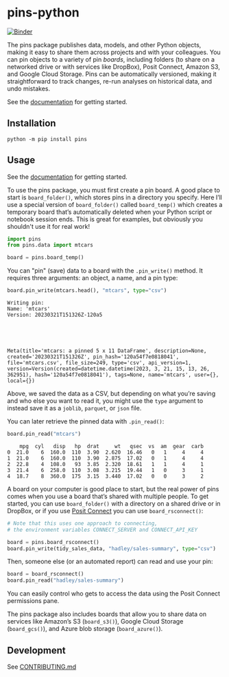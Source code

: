 # pins-python

[![Binder](https://mybinder.org/badge_logo.svg)](https://mybinder.org/v2/gh/machow/pins-python/HEAD)

The pins package publishes data, models, and other Python objects, making it
easy to share them across projects and with your colleagues. You can pin
objects to a variety of pin *boards*, including folders (to share on a
networked drive or with services like DropBox), Posit Connect, Amazon
S3, and Google Cloud Storage.
Pins can be automatically versioned, making it straightforward to track changes,
re-run analyses on historical data, and undo mistakes.

See the [documentation](https://rstudio.github.io/pins-python) for getting started.

## Installation

```shell
python -m pip install pins
```

## Usage

See the [documentation](https://rstudio.github.io/pins-python) for getting started.

To use the pins package, you must first create a pin board. A good place
to start is `board_folder()`, which stores pins in a directory you
specify. Here I’ll use a special version of `board_folder()` called
`board_temp()` which creates a temporary board that’s automatically
deleted when your Python script or notebook session ends. This is great for examples, but
obviously you shouldn't use it for real work!


```python
import pins
from pins.data import mtcars

board = pins.board_temp()
```

You can "pin" (save) data to a board with the `.pin_write()` method. It requires three
arguments: an object, a name, and a pin type:


```python
board.pin_write(mtcars.head(), "mtcars", type="csv")
```

    Writing pin:
    Name: 'mtcars'
    Version: 20230321T151326Z-120a5





    Meta(title='mtcars: a pinned 5 x 11 DataFrame', description=None, created='20230321T151326Z', pin_hash='120a54f7e0818041', file='mtcars.csv', file_size=249, type='csv', api_version=1, version=Version(created=datetime.datetime(2023, 3, 21, 15, 13, 26, 362951), hash='120a54f7e0818041'), tags=None, name='mtcars', user={}, local={})



Above, we saved the data as a CSV, but depending on
what you’re saving and who else you want to read it, you might use the
`type` argument to instead save it as a `joblib`, `parquet`, or `json` file.

You can later retrieve the pinned data with `.pin_read()`:


```python
board.pin_read("mtcars")
```




        mpg  cyl   disp   hp  drat     wt   qsec  vs  am  gear  carb
    0  21.0    6  160.0  110  3.90  2.620  16.46   0   1     4     4
    1  21.0    6  160.0  110  3.90  2.875  17.02   0   1     4     4
    2  22.8    4  108.0   93  3.85  2.320  18.61   1   1     4     1
    3  21.4    6  258.0  110  3.08  3.215  19.44   1   0     3     1
    4  18.7    8  360.0  175  3.15  3.440  17.02   0   0     3     2



A board on your computer is good place to start, but the real power of
pins comes when you use a board that’s shared with multiple people. To
get started, you can use `board_folder()` with a directory on a shared
drive or in DropBox, or if you use [Posit
Connect](https://www.rstudio.com/products/connect/) you can use
`board_rsconnect()`:

```python
# Note that this uses one approach to connecting,
# the environment variables CONNECT_SERVER and CONNECT_API_KEY

board = pins.board_rsconnect()
board.pin_write(tidy_sales_data, "hadley/sales-summary", type="csv")
```

Then, someone else (or an automated report) can read and use your
pin:

```python
board = board_rsconnect()
board.pin_read("hadley/sales-summary")
```

You can easily control who gets to access the data using the Posit
Connect permissions pane.

The pins package also includes boards that allow you to share data on
services like Amazon’s S3 (`board_s3()`), Google Cloud Storage (`board_gcs()`),
and Azure blob storage (`board_azure()`).

## Development

See [CONTRIBUTING.md](CONTRIBUTING.md)
